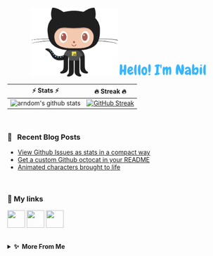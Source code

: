<p align="center">
<img src= "./my-octo-lang.png" width="200px" /><img src= "./hello.png" width="200px"/>
</p>


| ⚡ Stats ⚡ | 🔥 Streak 🔥 |
| :-: | :-: |
| ![arndom's github stats](https://github-readme-stats.vercel.app/api?username=arndom&show_icons=true&count_private=true&hide_border=true&title_color=70a5fd&icon_color=bf91f3&text_color=38bdae&bg_color=0d1117) | [![GitHub Streak](http://github-readme-streak-stats.herokuapp.com?user=arndom&theme=tokyonight_duo&hide_border=true&background=0D1117)](https://git.io/streak-stats) |

<br/>

### 📕 &nbsp; Recent Blog Posts

<!-- BLOG-POST-LIST:START -->
- [View Github Issues as stats in a compact way](https://arndom.hashnode.dev/view-github-issues-as-stats-in-a-compact-way)
- [Get a custom Github octocat in your README](https://arndom.hashnode.dev/get-a-custom-github-octocat-in-your-readme)
- [Animated characters brought to life](https://arndom.hashnode.dev/animated-characters-brought-to-life)
<!-- BLOG-POST-LIST:END -->

<br/>

### 🔗&nbsp;My links

<p align="left">
<a href="https://dev.to/arndom" target="blank"><img src="https://img.icons8.com/windows/512/000000/dev.png" height="40" width="40"/></a>
<a href="https://www.linkedin.com/in/nabil-alamin/" target="blank"><img src="https://img.icons8.com/external-justicon-flat-justicon/64/000000/external-linkedin-social-media-justicon-flat-justicon.png" height="40" width="40"/></a>
<a href="https://arndom.hashnode.dev/" target="blank"><img src="https://img.icons8.com/color/480/000000/hashnode.png" height="40" width="40"/></a>
</p>

<br/>


<details>
  <summary><b>✨  More From Me</b></summary>

### 💻 &nbsp; Ongoing Side Projects

- [NFTinder](https://women.artwork.rocks/)
- [Real Characters (P.O.C)](https://animatd.netlify.app/)

<br/>

### ⚒ &nbsp;Bored Builds

- [Password Generator](https://generat8password.netlify.app/)
- [MakerFlow](https://maker-flow.web.app/)

</details>
